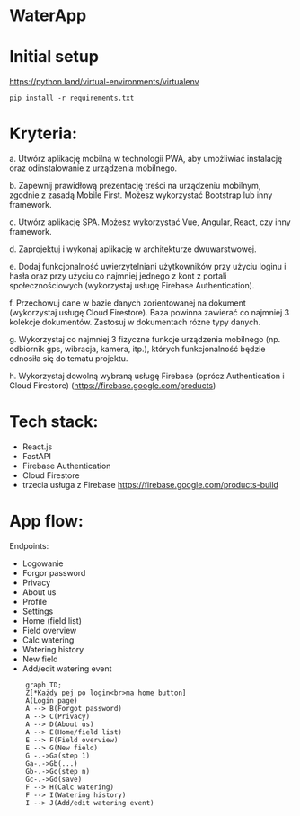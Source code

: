 # WaterApp

# Initial setup
https://python.land/virtual-environments/virtualenv
```
pip install -r requirements.txt
```
 
# Kryteria:

a. Utwórz aplikację mobilną w technologii PWA, aby umożliwiać instalację oraz odinstalowanie z urządzenia mobilnego.

b. Zapewnij prawidłową prezentację treści na urządzeniu mobilnym, zgodnie z zasadą Mobile First. Możesz wykorzystać Bootstrap lub inny framework.

c. Utwórz aplikację SPA. Możesz wykorzystać Vue, Angular, React, czy inny framework.

d. Zaprojektuj i wykonaj aplikację w architekturze dwuwarstwowej.

e. Dodaj funkcjonalność uwierzytelniani użytkowników przy użyciu loginu i hasła oraz przy użyciu co najmniej jednego z kont z portali społecznościowych (wykorzystaj usługę Firebase Authentication).

f. Przechowuj dane w bazie danych zorientowanej na dokument (wykorzystaj usługę Cloud Firestore). Baza powinna zawierać co najmniej 3 kolekcje dokumentów. Zastosuj w dokumentach różne typy danych.

g. Wykorzystaj co najmniej 3 fizyczne funkcje urządzenia mobilnego (np. odbiornik gps, wibracja, kamera, itp.), których funkcjonalność będzie odnosiła się do tematu projektu.

h. Wykorzystaj dowolną wybraną usługę Firebase (oprócz Authentication i Cloud Firestore) (https://firebase.google.com/products)

# Tech stack:
- React.js
- FastAPI
- Firebase Authentication
- Cloud Firestore
- trzecia usługa z Firebase https://firebase.google.com/products-build

# App flow:

Endpoints:
* Logowanie
* Forgor password
* Privacy
* About us
* Profile
* Settings
* Home (field list)
* Field overview
* Calc watering
* Watering history
* New field
* Add/edit watering event

```mermaid
    graph TD;
    Z[*Każdy pej po login<br>ma home button]
    A(Login page)
    A --> B(Forgot password)
    A --> C(Privacy)
    A --> D(About us)
    A --> E(Home/field list)
    E --> F(Field overview)
    E --> G(New field)
    G -.->Ga(step 1)
    Ga-.->Gb(...)
    Gb-.->Gc(step n)
    Gc-.->Gd(save)
    F --> H(Calc watering)
    F --> I(Watering history)
    I --> J(Add/edit watering event)
```